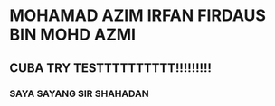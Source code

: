 # MOHAMAD AZIM IRFAN FIRDAUS BIN MOHD AZMI
## CUBA TRY TESTTTTTTTTTT!!!!!!!!!
### SAYA SAYANG SIR SHAHADAN 
